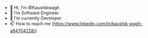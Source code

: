 - 👋 Hi, I’m @Kaushikwagh
- 👀 I’m Software Engineer
- 🌱 I’m currently Developer
- 📫 How to reach me (https://www.linkedin.com/in/kaushik-wagh-a64704228/)

<!---
Kaushikwagh/Kaushikwagh is a ✨ special ✨ repository because its `README.md` (this file) appears on your GitHub profile.
You can click the Preview link to take a look at your changes.
--->

